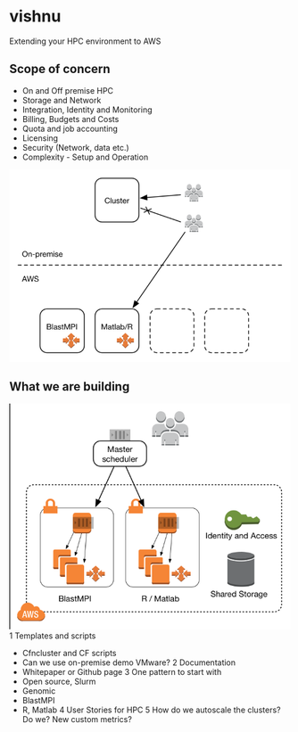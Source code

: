 # vishnu
Extending your HPC environment to AWS

## Scope of concern
* On and Off premise HPC
* Storage and Network
* Integration, Identity and Monitoring
* Billing, Budgets and Costs
* Quota and job accounting
* Licensing
* Security (Network, data etc.)
* Complexity - Setup and Operation

![Image of Diagram 1](https://github.com/scicolabs/vishnu/blob/master/images/diagram1.png)

## What we are building

![Image of Diagram 2](https://github.com/scicolabs/vishnu/blob/master/images/diagram2.png)
1 Templates and scripts
  * Cfncluster and CF scripts
  * Can we use on-premise demo VMware?
2 Documentation
  * Whitepaper or Github page
3 One pattern to start with
  * Open source, Slurm
  * Genomic
  * BlastMPI
  * R, Matlab
4 User Stories for HPC
5 How do we autoscale the clusters? Do we? New custom metrics?
